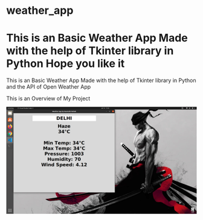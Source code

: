 # weather_app

This is an Basic Weather App Made with the help of Tkinter library in Python
Hope you like  it
=======
This is an Basic Weather App Made with the help of Tkinter library in Python and the API of Open Weather App

This is an Overview of My Project


![Test Image 2](https://github.com/kaustubh0777/weather_app/blob/master/images/weather.png)

